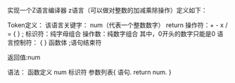 实现一个Z语言编译器
z语言（可以做对整数的加减乘除操作）定义如下：

Token定义：
该语言关键字： num（代表一个整数数字） return 
操作符：+ - x /  =  { } ;
标识符：纯字母组合
操作数：纯数字组合 其中，0开头的数字只能是0
语言控制符：  { } 函数体 ;语句结束符

返回值:num

语法：
函数定义
num 标识符 参数列表{
语句.
return num.
}

